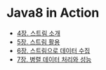 # Java8 in Action

* [4장. 스트림 소개](04장.스트림_소개.md)
* [5장. 스트림 활용](05장.스트림_활용.md)
* [6장. 스트림으로 데이터 수집](06장.스트림으로_데이터_수집.md)
* [7장. 병렬 데이터 처리와 성능](07장.병렬_데이터_처리와_성능.md)
